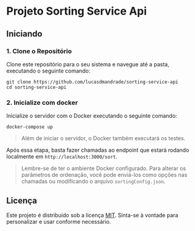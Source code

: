# Projeto Sorting Service Api

## Iniciando

### 1. Clone o Repositório

Clone este repositório para o seu sistema e navegue até a pasta, executando o seguinte comando:

```
git clone https://github.com/lucasdmandrade/sorting-service-api
cd sorting-service-api
```

### 2. Inicialize com docker

Inicialize o servidor com o Docker executando o seguinte comando:

```
docker-compose up
```

> Além de iniciar o servidor, o Docker também executará os testes.

Após essa etapa, basta fazer chamadas ao endpoint que estará rodando localmente em `http://localhost:3000/sort`.

> Lembre-se de ter o ambiente Docker configurado.
> Para alterar os parâmetros de ordenação, você pode enviá-los como opções nas chamadas ou modificando o arquivo `sortingConfig.json`.

## Licença

Este projeto é distribuído sob a licença [MIT](LICENSE). Sinta-se à vontade para personalizar e usar conforme necessário.

